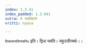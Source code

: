 ```yaml
---
index: 1.3.41
index_padded: 1.3.041
sutra: वेः पादविहरणे
vritti: nyasa

---
```

`विक्रामत्यजिनसन्धिः` इति। द्विधा भवति। स्फुटतीत्यर्थः।।
